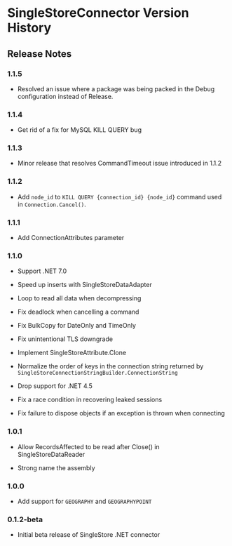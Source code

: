 # SingleStoreConnector Version History

## Release Notes

### 1.1.5

* Resolved an issue where a package was being packed in the Debug configuration instead of Release.

### 1.1.4

* Get rid of a fix for MySQL KILL QUERY bug

### 1.1.3

* Minor release that resolves CommandTimeout issue introduced in 1.1.2

### 1.1.2

* Add `node_id` to `KILL QUERY {connection_id} {node_id}` command used in `Connection.Cancel()`.

### 1.1.1

* Add ConnectionAttributes parameter

### 1.1.0

* Support .NET 7.0

* Speed up inserts with SingleStoreDataAdapter

* Loop to read all data when decompressing

* Fix deadlock when cancelling a command

* Fix BulkCopy for DateOnly and TimeOnly

* Fix unintentional TLS downgrade

* Implement SingleStoreAttribute.Clone

* Normalize the order of keys in the connection string returned by `SingleStoreConnectionStringBuilder.ConnectionString`

* Drop support for .NET 4.5

* Fix a race condition in recovering leaked sessions

* Fix failure to dispose objects if an exception is thrown when connecting

### 1.0.1

* Allow RecordsAffected to be read after Close() in SingleStoreDataReader

* Strong name the assembly

### 1.0.0

* Add support for `GEOGRAPHY` and `GEOGRAPHYPOINT`

### 0.1.2-beta

* Initial beta release of SingleStore .NET connector

